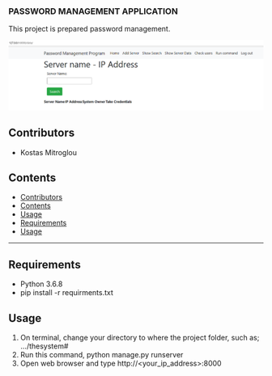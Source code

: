 ### PASSWORD MANAGEMENT APPLICATION
This project is prepared password management.


<img src="https://github.com/kostasmitroglou/thesystem/blob/master/thesystem.PNG">

## Contributors
- Kostas Mitroglou

## Contents
- [Contributors](#contributors)
- [Contents](#contents)
- [Usage](#usage)
- [Requirements](#requirements)
- [Usage](#usage)
---

## Requirements
- Python 3.6.8
- pip install -r requirments.txt


## Usage
1. On terminal, change your directory to where the project folder, such as; 
   .../thesystem#
2. Run this command,
   python manage.py runserver
3. Open web browser and type http://<your_ip_address>:8000
